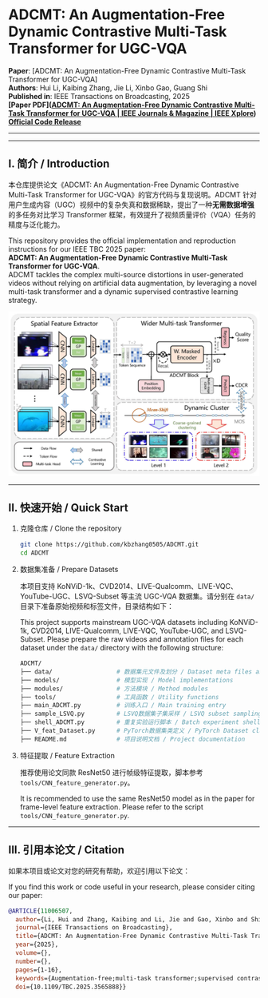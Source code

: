 # ADCMT: An Augmentation-Free Dynamic Contrastive Multi-Task Transformer for UGC-VQA

**Paper**: [ADCMT: An Augmentation-Free Dynamic Contrastive Multi-Task Transformer for UGC-VQA]  
**Authors**: Hui Li, Kaibing Zhang, Jie Li, Xinbo Gao, Guang Shi  
**Published in**: IEEE Transactions on Broadcasting, 2025  
**[Paper PDF]([ADCMT: An Augmentation-Free Dynamic Contrastive Multi-Task Transformer for UGC-VQA | IEEE Journals & Magazine | IEEE Xplore](https://ieeexplore.ieee.org/document/11006507))**  
**[Official Code Release](https://github.com/kbzhang0505/ADCMT)**

---

---

## I. 简介 / Introduction

本仓库提供论文《ADCMT: An Augmentation-Free Dynamic Contrastive Multi-Task Transformer for UGC-VQA》的官方代码与复现说明。ADCMT 针对用户生成内容（UGC）视频中的复杂失真和数据稀缺，提出了一种**无需数据增强**的多任务对比学习 Transformer 框架，有效提升了视频质量评价（VQA）任务的精度与泛化能力。

This repository provides the official implementation and reproduction instructions for our IEEE TBC 2025 paper:  
**ADCMT: An Augmentation-Free Dynamic Contrastive Multi-Task Transformer for UGC-VQA**.  
ADCMT tackles the complex multi-source distortions in user-generated videos without relying on artificial data augmentation, by leveraging a novel multi-task transformer and a dynamic supervised contrastive learning strategy.

![Overall model architecture of ADCMT.](ims/overview.jpg)

---

## II. 快速开始 / Quick Start

1. 克隆仓库 / Clone the repository

   ```bash
   git clone https://github.com/kbzhang0505/ADCMT.git
   cd ADCMT
   ```

2. 数据集准备 / Prepare Datasets

   本项目支持 KoNViD-1k、CVD2014、LIVE-Qualcomm、LIVE-VQC、YouTube-UGC、LSVQ-Subset 等主流 UGC-VQA 数据集。请分别在 `data/` 目录下准备原始视频和标签文件，目录结构如下：

   This project supports mainstream UGC-VQA datasets including KoNViD-1k, CVD2014, LIVE-Qualcomm, LIVE-VQC, YouTube-UGC, and LSVQ-Subset. Please prepare the raw videos and annotation files for each dataset under the `data/` directory with the following structure:

   ```bash
   ADCMT/
   ├── data/                  # 数据集元文件及划分 / Dataset meta files and splits
   ├── models/                # 模型实现 / Model implementations
   ├── modules/               # 方法模块 / Method modules
   ├── tools/                 # 工具函数 / Utility functions
   ├── main_ADCMT.py          # 训练入口 / Main training entry
   ├── sample_LSVQ.py         # LSVQ数据集子集采样 / LSVQ subset sampling script
   ├── shell_ADCMT.py         # 重复实验运行脚本 / Batch experiment shell script
   ├── V_feat_Dataset.py      # PyTorch数据集类定义 / PyTorch Dataset class definition
   ├── README.md              # 项目说明文档 / Project documentation
   ```

3. 特征提取 / Feature Extraction

   推荐使用论文同款 ResNet50 进行帧级特征提取，脚本参考 `tools/CNN_feature_generator.py`。

   It is recommended to use the same ResNet50 model as in the paper for frame-level feature extraction. Please refer to the script `tools/CNN_feature_generator.py`.

---

## III. 引用本论文 / Citation

如果本项目或论文对您的研究有帮助，欢迎引用以下论文：

If you find this work or code useful in your research, please consider citing our paper:

```bibtex
@ARTICLE{11006507,
  author={Li, Hui and Zhang, Kaibing and Li, Jie and Gao, Xinbo and Shi, Guang},
  journal={IEEE Transactions on Broadcasting}, 
  title={ADCMT: An Augmentation-Free Dynamic Contrastive Multi-Task Transformer for UGC-VQA}, 
  year={2025},
  volume={},
  number={},
  pages={1-16},
  keywords={Augmentation-free;multi-task transformer;supervised contrastive learning;user generated content;video quality assessment},
  doi={10.1109/TBC.2025.3565888}}
```

